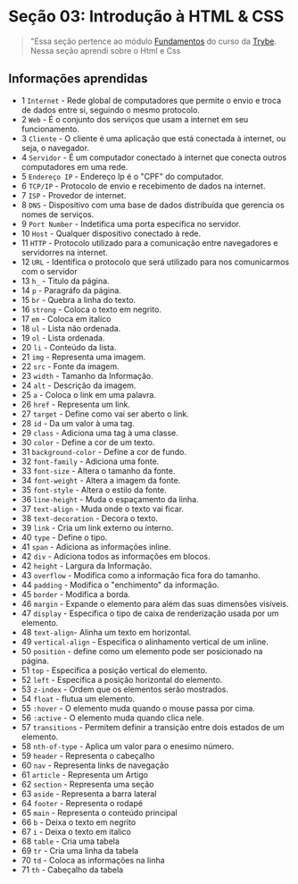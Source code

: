 # Seção 03: Introdução à HTML & CSS

>"Essa seção pertence ao módulo [Fundamentos](https://github.com/Ruan-Portella/Trybe_Exercicios/tree/main/fundamentos) do curso da [Trybe](https://www.betrybe.com/). Nessa seção aprendi sobre o Html e Css

## Informações aprendidas

- 1 `Internet` - Rede global de computadores que permite o envio e troca de dados entre si, seguindo o mesmo protocolo.
- 2 `Web` - É o conjunto dos serviços que usam a internet em seu funcionamento.
- 3 `Cliente` - O cliente é uma aplicação que está conectada à internet, ou seja, o navegador.
- 4 `Servidor` - É um computador conectado à internet que conecta outros computadores em uma rede.
- 5 `Endereço IP` - Endereço Ip é o "CPF" do computador.
- 6 `TCP/IP` - Protocolo de envio e recebimento de dados na internet.
- 7 `ISP` - Provedor de internet.
- 8 `DNS` - Dispositivo com uma base de dados distribuída que gerencia os nomes de serviços.
- 9 `Port Number` - Indetifica uma porta específica no servidor.
- 10 `Host` - Qualquer dispositivo conectado à rede.
- 11 `HTTP` - Protocolo utilizado para a comunicação entre navegadores e servidorres na internet.
- 12 `URL` - Identifica o protocolo que será utilizado para nos comunicarmos com o servidor
- 13 `h_` - Titulo da página.
- 14 `p` - Paragráfo da página.
- 15 `br` - Quebra a linha do texto.
- 16 `strong` - Coloca o texto em negrito.
- 17 `em` - Coloca em italíco
- 18 `ul` - Lista não ordenada.
- 19 `ol` - Lista ordenada.
- 20 `li` - Conteúdo da lista.
- 21 `img` - Representa uma imagem.
- 22 `src` - Fonte da imagem.
- 23 `width` - Tamanho da Informação.
- 24 `alt` - Descrição da imagem.
- 25 `a` - Coloca o link em uma palavra.
- 26 `href` - Representa um link.
- 27 `target` - Define como vai ser aberto o link.
- 28 `id` - Da um valor à uma tag.
- 29 `class` - Adiciona uma tag à uma classe.
- 30 `color` - Define a cor de um texto.
- 31 `background-color` - Define a cor de fundo.
- 32 `font-family` - Adiciona uma fonte.
- 33 `font-size` - Altera o tamanho da fonte.
- 34 `font-weight` - Altera a imagem da fonte.
- 35 `font-style` - Altera o estilo da fonte.
- 36 `line-height` - Muda o espaçamento da linha.
- 37 `text-align` - Muda onde o texto vai ficar.
- 38 `text-decoration` - Decora o texto.
- 39 `link` - Cria um link externo ou interno.
- 40 `type` - Define o tipo.
- 41 `span` - Adiciona as informações inline.
- 42 `div` - Adiciona todos as informações em blocos.
- 42 `height` - Largura da Informação.
- 43 `overflow` - Modifica como a informação fica fora do tamanho.
- 44 `padding` - Modifica o "enchimento" da informação.
- 45 `border` - Modifica a borda.
- 46 `margin` - Expande o elemento para além das suas dimensões visíveis. 
- 47 `display` - Especifica o tipo de caixa de renderização usada por um elemento.
- 48 `text-align`- Alinha um texto em horizontal.
- 49 `vertical-align` - Especifica o alinhamento vertical de um inline.
- 50 `position` - define como um elemento pode ser posicionado na página.
- 51 `top` - Especifica a posição vertical do elemento.
- 52 `left` - Especifica a posição horizontal do elemento.
- 53 `z-index` - Ordem que os elementos serão mostrados.
- 54 `float` - flutua um elemento.
- 55 `:hover` - O elemento muda quando o mouse passa por cima.
- 56 `:active` - O elemento muda quando clica nele.
- 57 `transitions` - Permitem definir a transição entre dois estados de um elemento.
- 58 `nth-of-type` - Aplica um valor para o enesimo número.
- 59 `header` - Representa o cabeçalho
- 60 `nav` - Representa links de navegação
- 61 `article` - Representa um Artigo
- 62 `section` - Representa uma seção
- 63 `aside` - Representa a barra lateral
- 64 `footer` - Representa o rodapé
- 65 `main` - Representa o conteúdo principal
- 66 `b` - Deixa o texto em negrito
- 67 `i` - Deixa o texto em italico
- 68 `table` - Cria uma tabela
- 69 `tr` - Cria uma linha da tabela
- 70 `td` - Coloca as informações na linha
- 71 `th` - Cabeçalho da tabela

